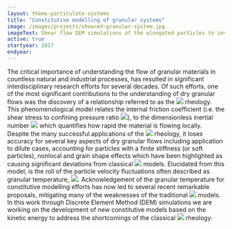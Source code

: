 ```yaml
---
layout: theme-particulate-systems
title: "Constitutive modelling of granular systems"
image: /images/projects/sheared-granular-system.jpg
imageText: Shear flow DEM simulations of the elongated particles to investigate the characteristics of our newly developed kinetic energy-based constitutive models.
active: true
startyear: 2017
endyear:
---
```


The critical importance of understanding the flow of granular materials in countless natural and industrial processes, has resulted in significant interdisciplinary research efforts for several decades. Of such efforts, one of the most significant contributions to the understanding of dry granular flows was the discovery of a relationship referred to as the <img src="https://render.githubusercontent.com/render/math?math=\mu(I)">
rheology. This phenomenological model relates the internal friction coefficient (i.e. the shear stress to confining pressure ratio <img src="https://render.githubusercontent.com/render/math?math=\mu\equiv 
\tau/P">), to the dimensionless inertial number <img src="https://render.githubusercontent.com/render/math?math=I"> which quantifies how rapid the material is flowing locally. Despite the many successful applications of the <img src="https://render.githubusercontent.com/render/math?math=\mu(I)"> rheology, it loses accuracy for several key aspects of dry granular flows including application to dilute cases, accounting for particles with a finite stiffness (or soft particles), nonlocal and grain shape effects which have been highlighted as causing significant deviations from classical <img src="https://render.githubusercontent.com/render/math?math=\mu(I)"> models. Elucidated from this model, is the roll of the particle velocity fluctuations often described as granular temperature, <img src="https://render.githubusercontent.com/render/math?math=T">. Acknowledgement of the granular temperature for constitutive modelling efforts has now led to several recent remarkable proposals, mitigating many of the weaknesses of the traditional <img src="https://render.githubusercontent.com/render/math?math=\mu(I)"> models.
In this work through Discrete Element Method (DEM) simulations we are working on the development of new constitutive models based on the kinetic energy to address the shortcomings of the classical <img src="https://render.githubusercontent.com/render/math?math=\mu(I)"> rheology. 
